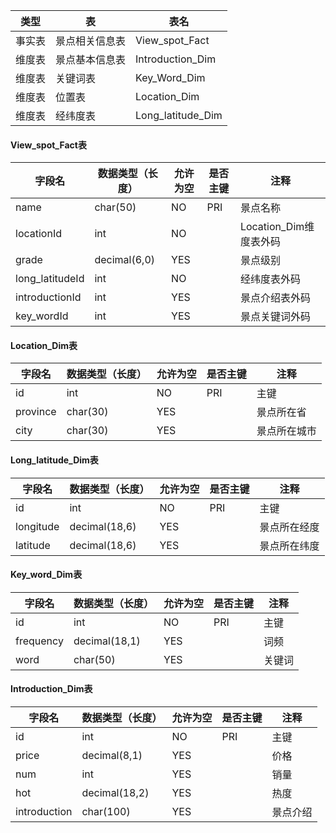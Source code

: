 | 类型 | 表 | 表名 |
| --- | --- | --- |
| 事实表 | 景点相关信息表 | View_spot_Fact |
| 维度表 | 景点基本信息表 | Introduction_Dim |
| 维度表 | 关键词表 | Key_Word_Dim |
| 维度表 | 位置表 | Location_Dim |
| 维度表 | 经纬度表 | Long_latitude_Dim |



#### View_spot_Fact表

| 字段名 | 数据类型（长度） | 允许为空 | 是否主键 | 注释 |
| --- | --- | --- | --- | --- |
| name | char(50) | NO | PRI | 景点名称 |
| locationId | int | NO |   | Location_Dim维度表外码 |
| grade | decimal(6,0) | YES |   | 景点级别 |
| long_latitudeId | int | NO |   | 经纬度表外码 |
| introductionId | int | YES |   | 景点介绍表外码 |
| key_wordId | int | YES |   | 景点关键词外码 |



#### Location_Dim表

| 字段名 | 数据类型（长度） | 允许为空 | 是否主键 | 注释 |
| --- | --- | --- | --- | --- |
| id | int | NO | PRI | 主键 |
| province | char(30) | YES |   | 景点所在省 |
| city | char(30) | YES |   | 景点所在城市 |



#### Long_latitude_Dim表

| 字段名 | 数据类型（长度） | 允许为空 | 是否主键 | 注释 |
| --- | --- | --- | --- | --- |
| id | int | NO | PRI | 主键 |
| longitude | decimal(18,6) | YES |   | 景点所在经度 |
| latitude | decimal(18,6) | YES |   | 景点所在纬度 |



#### Key_word_Dim表

| 字段名 | 数据类型（长度） | 允许为空 | 是否主键 | 注释 |
| --- | --- | --- | --- | --- |
| id | int | NO | PRI | 主键 |
| frequency | decimal(18,1) | YES |   | 词频 |
| word | char(50) | YES |   | 关键词 |



#### Introduction_Dim表

| 字段名 | 数据类型（长度） | 允许为空 | 是否主键 | 注释 |
| --- | --- | --- | --- | --- |
| id | int | NO | PRI | 主键 |
| price | decimal(8,1) | YES |   | 价格 |
| num | int | YES |   | 销量 |
| hot | decimal(18,2) | YES |   | 热度 |
| introduction | char(100) | YES |   | 景点介绍 |
